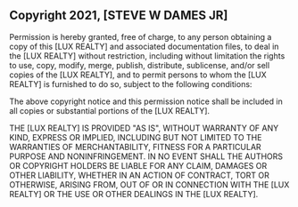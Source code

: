 ## Copyright 2021, [STEVE W DAMES JR]

Permission is hereby granted, free of charge, to any person obtaining a copy of this [LUX REALTY] and associated documentation files, to deal in the [LUX REALTY] without restriction, including without limitation the rights to use, copy, modify, merge, publish, distribute, sublicense, and/or sell copies of the [LUX REALTY], and to permit persons to whom the [LUX REALTY] is furnished to do so, subject to the following conditions:

The above copyright notice and this permission notice shall be included in all copies or substantial portions of the [LUX REALTY].

THE [LUX REALTY] IS PROVIDED "AS IS", WITHOUT WARRANTY OF ANY KIND, EXPRESS OR IMPLIED, INCLUDING BUT NOT LIMITED TO THE WARRANTIES OF MERCHANTABILITY, FITNESS FOR A PARTICULAR PURPOSE AND NONINFRINGEMENT. IN NO EVENT SHALL THE AUTHORS OR COPYRIGHT HOLDERS BE LIABLE FOR ANY CLAIM, DAMAGES OR OTHER LIABILITY, WHETHER IN AN ACTION OF CONTRACT, TORT OR OTHERWISE, ARISING FROM, OUT OF OR IN CONNECTION WITH THE [LUX REALTY] OR THE USE OR OTHER DEALINGS IN THE [LUX REALTY].
